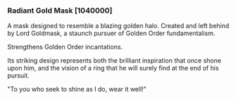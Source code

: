 ### Radiant Gold Mask [1040000]

A mask designed to resemble a blazing golden halo. Created and left behind by Lord Goldmask, a staunch pursuer of Golden Order fundamentalism.

Strengthens Golden Order incantations.

Its striking design represents both the brilliant inspiration that once shone upon him, and the vision of a ring that he will surely find at the end of his pursuit.

"To you who seek to shine as I do, wear it well!"